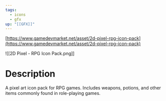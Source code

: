 ```yaml
---
tags:
  - icons
  - gfx
up: "[[GFX]]"
---
```

[https://www.gamedevmarket.net/asset/2d-pixel-rpg-icon-pack](https://www.gamedevmarket.net/asset/2d-pixel-rpg-icon-pack)

![[2D Pixel - RPG Icon Pack.png]]

# Description
A pixel art icon pack for RPG games. Includes weapons, potions, and other items commonly found in role-playing games.